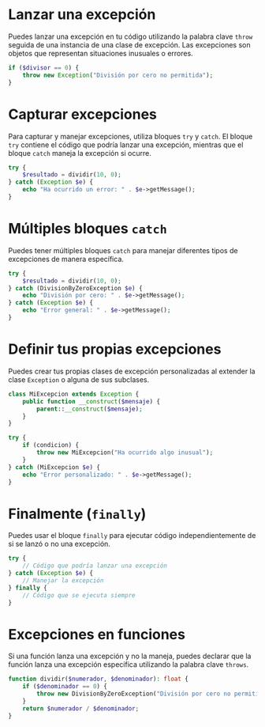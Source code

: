 # Lanzar una excepción
   Puedes lanzar una excepción en tu código utilizando la palabra clave `throw` seguida de una instancia de una clase de excepción. Las excepciones son objetos que representan situaciones inusuales o errores.

   ```php
   if ($divisor == 0) {
       throw new Exception("División por cero no permitida");
   }
   ```

# Capturar excepciones
   Para capturar y manejar excepciones, utiliza bloques `try` y `catch`. El bloque `try` contiene el código que podría lanzar una excepción, mientras que el bloque `catch` maneja la excepción si ocurre.

   ```php
   try {
       $resultado = dividir(10, 0);
   } catch (Exception $e) {
       echo "Ha ocurrido un error: " . $e->getMessage();
   }
   ```

# Múltiples bloques `catch`
   Puedes tener múltiples bloques `catch` para manejar diferentes tipos de excepciones de manera específica.

   ```php
   try {
       $resultado = dividir(10, 0);
   } catch (DivisionByZeroException $e) {
       echo "División por cero: " . $e->getMessage();
   } catch (Exception $e) {
       echo "Error general: " . $e->getMessage();
   }
   ```

# Definir tus propias excepciones
   Puedes crear tus propias clases de excepción personalizadas al extender la clase `Exception` o alguna de sus subclases.

   ```php
   class MiExcepcion extends Exception {
       public function __construct($mensaje) {
           parent::__construct($mensaje);
       }
   }

   try {
       if (condicion) {
           throw new MiExcepcion("Ha ocurrido algo inusual");
       }
   } catch (MiExcepcion $e) {
       echo "Error personalizado: " . $e->getMessage();
   }
   ```

# Finalmente (`finally`)
   Puedes usar el bloque `finally` para ejecutar código independientemente de si se lanzó o no una excepción.

   ```php
   try {
       // Código que podría lanzar una excepción
   } catch (Exception $e) {
       // Manejar la excepción
   } finally {
       // Código que se ejecuta siempre
   }
   ```

# Excepciones en funciones
   Si una función lanza una excepción y no la maneja, puedes declarar que la función lanza una excepción específica utilizando la palabra clave `throws`.

   ```php
   function dividir($numerador, $denominador): float {
       if ($denominador == 0) {
           throw new DivisionByZeroException("División por cero no permitida");
       }
       return $numerador / $denominador;
   }
   ```
